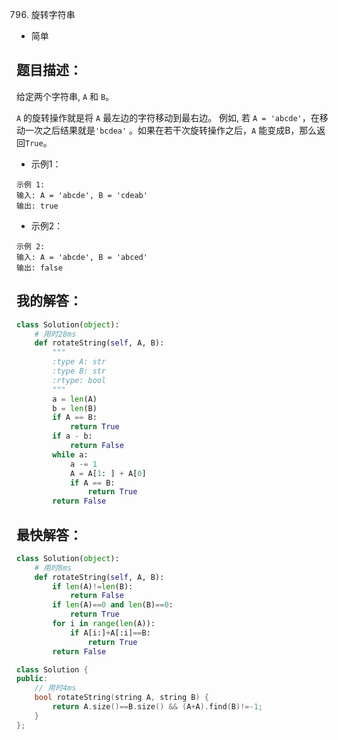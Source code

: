 0796. 旋转字符串

- 简单

## 题目描述：
给定两个字符串, `A` 和 `B`。

`A` 的旋转操作就是将 `A` 最左边的字符移动到最右边。 例如, 若 `A = 'abcde'`，在移动一次之后结果就是`'bcdea'` 。如果在若干次旋转操作之后，`A` 能变成B，那么返回`True`。

- 示例1：
```
示例 1:
输入: A = 'abcde', B = 'cdeab'
输出: true
```

- 示例2：
```
示例 2:
输入: A = 'abcde', B = 'abced'
输出: false
```

## 我的解答：
``` python
class Solution(object):
    # 用时28ms
    def rotateString(self, A, B):
        """
        :type A: str
        :type B: str
        :rtype: bool
        """
        a = len(A)
        b = len(B)
        if A == B:
            return True
        if a - b:
            return False
        while a:
            a -= 1
            A = A[1: ] + A[0]
            if A == B:
                return True
        return False
```

## 最快解答：
``` python
class Solution(object):
    # 用时8ms
    def rotateString(self, A, B):
        if len(A)!=len(B):
            return False
        if len(A)==0 and len(B)==0:
            return True
        for i in range(len(A)):
            if A[i:]+A[:i]==B:
                return True
        return False
```

```cpp
class Solution {
public:
    // 用时4ms
    bool rotateString(string A, string B) {
        return A.size()==B.size() && (A+A).find(B)!=-1;
    }
};
```